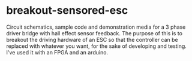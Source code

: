 # breakout-sensored-esc

Circuit schematics, sample code and demonstration media for a 3 phase driver bridge with hall effect sensor feedback.  The purpose of this is to breakout the driving hardware of an ESC so that the controller can be replaced with whatever you want, for the sake of developing and testing.  I've used it with an FPGA and an arduino.